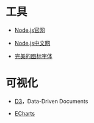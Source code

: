 # 工具
- [Node.js官网](https://nodejs.org/en/)

- [Node.js中文网](http://nodejs.cn)

- [完美的图标字体](http://www.bootcss.com/p/font-awesome/#)


# 可视化
- [D3](https://d3js.org/)，Data-Driven Documents

- [ECharts](http://echarts.baidu.com/)
